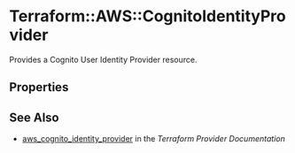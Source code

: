 # Terraform::AWS::CognitoIdentityProvider

Provides a Cognito User Identity Provider resource.

## Properties


## See Also

* [aws_cognito_identity_provider](https://www.terraform.io/docs/providers/aws/r/cognito_identity_provider.html) in the _Terraform Provider Documentation_